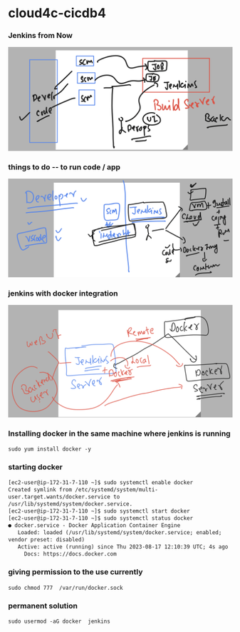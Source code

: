 # cloud4c-cicdb4

### Jenkins from Now 

<img src="jnow.png">

### things to do -- to run code / app 

<img src="code.png">

### jenkins with docker integration 

<img src="jd.png">

### Installing docker in the same machine where jenkins is running

```
sudo yum install docker -y
```

### starting docker 

```
[ec2-user@ip-172-31-7-110 ~]$ sudo systemctl enable docker
Created symlink from /etc/systemd/system/multi-user.target.wants/docker.service to /usr/lib/systemd/system/docker.service.
[ec2-user@ip-172-31-7-110 ~]$ sudo systemctl start docker
[ec2-user@ip-172-31-7-110 ~]$ sudo systemctl status docker
● docker.service - Docker Application Container Engine
   Loaded: loaded (/usr/lib/systemd/system/docker.service; enabled; vendor preset: disabled)
   Active: active (running) since Thu 2023-08-17 12:10:39 UTC; 4s ago
     Docs: https://docs.docker.com
```

### giving permission to the use currently 

```
sudo chmod 777  /var/run/docker.sock
```

### permanent solution 

```
sudo usermod -aG docker  jenkins
```

